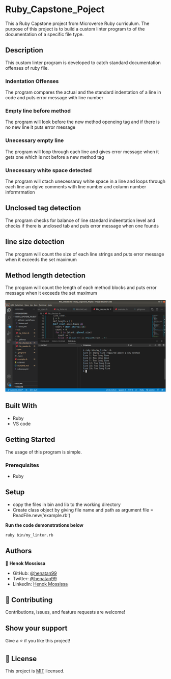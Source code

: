 # Ruby_Capstone_Poject
This a Ruby Capstone project from Microverse Ruby curriculum. The purpose of this project is to build a custom linter program to of the documentation of a specific file type. 

## Description 
This custom linter program is developed to catch standard documentation offenses of ruby file. 

### Indentation Offenses
The program compares the actual and the standard indentation of a line in code and puts error message with line number 

### Empty line before method
The program will look before the new method openeing tag and if there is no new line it puts error message

### Unecessary empty line
The program will loop through each line and gives error message when it gets one which is not before a new method tag

### Unecessary white space detected
The program will ctach unecessaruy white space in a line and loops through each line an dgive comments with line number and column number informrmation

## Unclosed tag detection
The program checks for balance of line standard indeentation level and checks if there is unclosed tab and puts error message when one founds

## line size detection
The program will count the size of each line strings and puts error message when it exceeds the set maximum

## Method length detection
The program will count the length of each method blocks and puts error message when it exceeds the set maximum 
 
![screenshot](assets/demo.png)
 
## Built With

- Ruby
- VS code

## Getting Started
The usage of this program is simple. 

### Prerequisites

- Ruby

## Setup
- copy the files in bin and lib to the working directory 
- Create class object by giving file name and path as argument 
    file = ReadFile.new('example.rb')

**Run the code demonstrations below**

```bash
ruby bin/my_linter.rb 
```

## Authors

👤 **Henok Mossissa**

- GitHub: [@henatan99](https://github.com/henatan99)
- Twitter: [@henatan99](https://twitter.com/henatan99)
- LinkedIn: [Henok Mossissa](https://www.linkedin.com/in/henok-mekonnen-2a251613/)

## :handshake: Contributing

Contributions, issues, and feature requests are welcome!

## Show your support

Give a :star:️ if you like this project!

## :memo: License

This project is [MIT](./LICENSE) licensed.